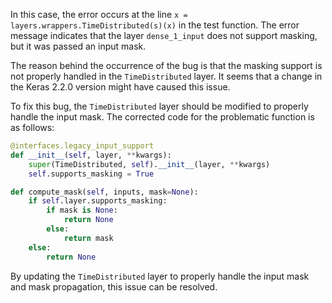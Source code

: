 In this case, the error occurs at the line `x = layers.wrappers.TimeDistributed(s)(x)` in the test function. The error message indicates that the layer `dense_1_input` does not support masking, but it was passed an input mask.

The reason behind the occurrence of the bug is that the masking support is not properly handled in the `TimeDistributed` layer. It seems that a change in the Keras 2.2.0 version might have caused this issue.

To fix this bug, the `TimeDistributed` layer should be modified to properly handle the input mask. The corrected code for the problematic function is as follows:

```python
@interfaces.legacy_input_support
def __init__(self, layer, **kwargs):
    super(TimeDistributed, self).__init__(layer, **kwargs)
    self.supports_masking = True

def compute_mask(self, inputs, mask=None):
    if self.layer.supports_masking:
        if mask is None:
            return None
        else:
            return mask
    else:
        return None
```

By updating the `TimeDistributed` layer to properly handle the input mask and mask propagation, this issue can be resolved.